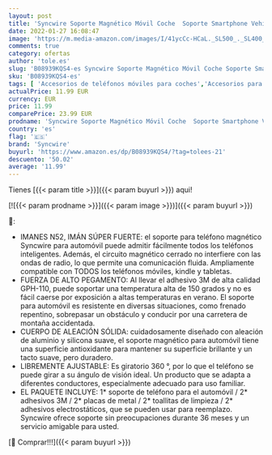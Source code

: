 ```yaml
---
layout: post
title: 'Syncwire Soporte Magnético Móvil Coche  Soporte Smartphone Vehículo para Rejilla del 360 ° Rotación para iPhone XS XR 8 Huawei P20 P10 Samsung S9 S8 Xiaomi Mi A1 Mi A2 Mi Mix 2S Mi 6'
date: 2022-01-27 16:08:47
image: 'https://m.media-amazon.com/images/I/41ycCc-HCaL._SL500_._SL400_.jpg'
comments: true
category: ofertas
author: 'tole.es'
slug: 'B08939KQS4-es Syncwire Soporte Magnético Móvil Coche Soporte Smartphone...'
sku: 'B08939KQS4-es'
tags: [ 'Accesorios de teléfonos móviles para coches','Accesorios para móviles','Comunicación móvil y accesorios','Cunas de teléfonos móviles para coches','Electrónica','iphone','syncwire', ]
actualPrice: 11.99 EUR
currency: EUR
price: 11.99
comparePrice: 23.99 EUR
prodname: 'Syncwire Soporte Magnético Móvil Coche  Soporte Smartphone Vehículo para Rejilla del 360 ° Rotación para iPhone XS XR 8 Huawei P20 P10 Samsung S9 S8 Xiaomi Mi A1 Mi A2 Mi Mix 2S Mi 6'
country: 'es'
flag: '🇪🇸'
brand: 'Syncwire'
buyurl: 'https://www.amazon.es/dp/B08939KQS4/?tag=tolees-21'
descuento: '50.02'
average: '11.99'
---
```


Tienes [{{< param title >}}]({{< param buyurl >}}) aqui!

[![{{< param prodname >}}]({{< param image >}})]({{< param buyurl >}})

🔎:

- IMANES N52, IMÁN SÚPER FUERTE: el soporte para teléfono magnético Syncwire para automóvil puede admitir fácilmente todos los teléfonos inteligentes. Además, el circuito magnético cerrado no interfiere con las ondas de radio, lo que permite una comunicación fluida. Ampliamente compatible con TODOS los teléfonos móviles, kindle y tabletas.
- FUERZA DE ALTO PEGAMENTO: Al llevar el adhesivo 3M de alta calidad GPH-110, puede soportar una temperatura alta de 150 grados y no es fácil caerse por exposición a altas temperaturas en verano. El soporte para automóvil es resistente en diversas situaciones, como frenado repentino, sobrepasar un obstáculo y conducir por una carretera de montaña accidentada.
- CUERPO DE ALEACIÓN SÓLIDA: cuidadosamente diseñado con aleación de aluminio y silicona suave, el soporte magnético para automóvil tiene una superficie antioxidante para mantener su superficie brillante y un tacto suave, pero duradero.
- LIBREMENTE AJUSTABLE: Es giratorio 360 °, por lo que el teléfono se puede girar a su ángulo de visión ideal. Un producto que se adapta a diferentes conductores, especialmente adecuado para uso familiar.
- EL PAQUETE INCLUYE: 1* soporte de teléfono para el automóvil / 2* adhesivos 3M / 2* placas de metal / 2* toallitas de limpieza / 2* adhesivos electrostáticos, que se pueden usar para reemplazo. Syncwire ofrece soporte sin preocupaciones durante 36 meses y un servicio amigable para usted.

[🛒 Comprar!!!]({{< param buyurl >}})
